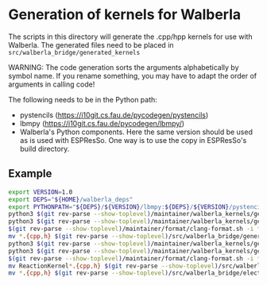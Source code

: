 # Generation of kernels for Walberla

The scripts in this directory will generate the .cpp/hpp kernels for use with 
Walberla. The generated files need to be placed in `src/walberla_bridge/generated_kernels`

WARNING: The code generation sorts the arguments alphabetically by symbol name.
If you rename something, you may have to adapt the order of arguments in calling code!

The following needs to be in the Python path:

* pystencils (https://i10git.cs.fau.de/pycodegen/pystencils)
* lbmpy (https://i10git.cs.fau.de/pycodegen/lbmpy/)
* Walberla's Python components. Here the same version should be used as is used with ESPResSo.
  One way is to use the copy in ESPResSo's build directory.

## Example

```sh
export VERSION=1.0
export DEPS="${HOME}/walberla_deps"
export PYTHONPATH="${DEPS}/${VERSION}/lbmpy:${DEPS}/${VERSION}/pystencils:${DEPS}/devel/walberla/python/"
python3 $(git rev-parse --show-toplevel)/maintainer/walberla_kernels/generate_lb_kernels.py
python3 $(git rev-parse --show-toplevel)/maintainer/walberla_kernels/generate_lb_kernels.py --single-precision
$(git rev-parse --show-toplevel)/maintainer/format/clang-format.sh -i *.{cpp,h}
mv *.{cpp,h} $(git rev-parse --show-toplevel)/src/walberla_bridge/generated_kernels/
python3 $(git rev-parse --show-toplevel)/maintainer/walberla_kernels/generate_ek_kernels.py
python3 $(git rev-parse --show-toplevel)/maintainer/walberla_kernels/generate_ek_kernels.py --single-precision
$(git rev-parse --show-toplevel)/maintainer/format/clang-format.sh -i *.{cpp,h}
mv ReactionKernel*.{cpp,h} $(git rev-parse --show-toplevel)/src/walberla_bridge/electrokinetics/reactions/generated_kernels/
mv *.{cpp,h} $(git rev-parse --show-toplevel)/src/walberla_bridge/electrokinetics/generated_kernels/
```
